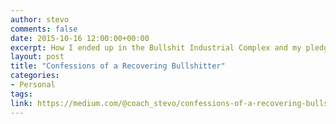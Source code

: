 ```yaml
---
author: stevo
comments: false
date: 2015-10-16 12:00:00+00:00
excerpt: How I ended up in the Bullshit Industrial Complex and my pledge to stay out of it.
layout: post
title: "Confessions of a Recovering Bullshitter"
categories:
- Personal
tags:
link: https://medium.com/@coach_stevo/confessions-of-a-recovering-bullshitter-81d883d98b95
---
```

